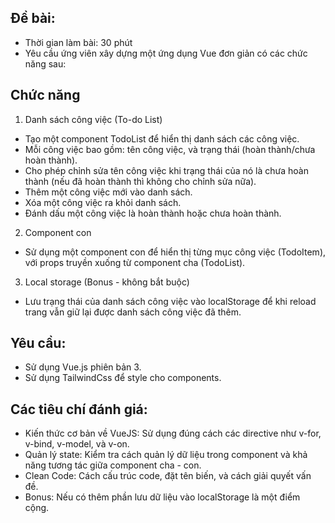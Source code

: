 ## Đề bài:
- Thời gian làm bài: 30 phút
- Yêu cầu ứng viên xây dựng một ứng dụng Vue đơn giản có các chức năng sau:
## Chức năng
1. Danh sách công việc (To-do List)
- Tạo một component TodoList để hiển thị danh sách các công việc.
- Mỗi công việc bao gồm: tên công việc, và trạng thái (hoàn thành/chưa hoàn thành).
- Cho phép chỉnh sửa tên công việc khi trạng thái của nó là chưa hoàn thành (nếu đã hoàn thành thì không cho chỉnh sửa nữa).
- Thêm một công việc mới vào danh sách.
- Xóa một công việc ra khỏi danh sách.
- Đánh dấu một công việc là hoàn thành hoặc chưa hoàn thành.
2. Component con
- Sử dụng một component con để hiển thị từng mục công việc (TodoItem), với props truyền xuống từ component cha (TodoList).
3. Local storage (Bonus - không bắt buộc)
- Lưu trạng thái của danh sách công việc vào localStorage để khi reload trang vẫn giữ lại được danh sách công việc đã thêm.
## Yêu cầu:
- Sử dụng Vue.js phiên bản 3.
- Sử dụng TailwindCss để style cho components.
## Các tiêu chí đánh giá:
- Kiến thức cơ bản về VueJS: Sử dụng đúng cách các directive như v-for, v-bind, v-model, và v-on.
- Quản lý state: Kiểm tra cách quản lý dữ liệu trong component và khả năng tương tác giữa component cha - con.
- Clean Code: Cách cấu trúc code, đặt tên biến, và cách giải quyết vấn đề.
- Bonus: Nếu có thêm phần lưu dữ liệu vào localStorage là một điểm cộng.